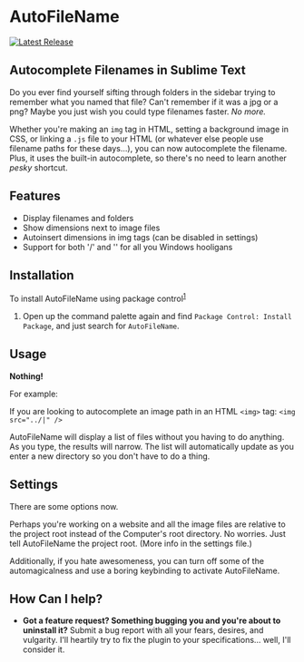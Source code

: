 AutoFileName
============
[![Latest Release](https://img.shields.io/github/tag/EatBreatheCode/sublime_auto_file_name.svg?label=version)](https://github.com/EatBreatheCode/sublime_auto_file_name/releases)

Autocomplete Filenames in Sublime Text
--------------------------------------
Do you ever find yourself sifting through folders in the sidebar trying to remember what you named that file? Can't remember if it was a jpg or a png? Maybe you just wish you could type filenames faster. *No more.*

Whether you're making an `img` tag in HTML, setting a background image in CSS, or linking a `.js` file to your HTML (or whatever else people use filename paths for these days...), you can now autocomplete the filename. Plus, it uses the built-in autocomplete, so there's no need to learn another *pesky* shortcut.

Features
--------

- Display filenames and folders
- Show dimensions next to image files
- Autoinsert dimensions in img tags (can be disabled in settings)
- Support for both '/' and '\' for all you Windows hooligans

Installation
------------
To install AutoFileName using package control<sup>[1](#pc-add-repo)</sup>

1. Open up the command palette again and find `Package Control: Install Package`, and just search for `AutoFileName`.

Usage
-----
**Nothing!**

For example:

If you are looking to autocomplete an image path in an HTML `<img>` tag:
	`<img src="../|" />`

AutoFileName will display a list of files without you having to do anything. As you type, the results will narrow. The list will automatically update as you enter a new directory so you don't have to do a thing.

Settings
--------
There are some options now.

Perhaps you're working on a website and all the image files are relative to the project root instead of the Computer's root directory. No worries. Just tell AutoFileName the project root. (More info in the settings file.)

Additionally, if you hate awesomeness, you can turn off some of the automagicalness and use a boring keybinding to activate AutoFileName.

How Can I help?
---------------
- **Got a feature request? Something bugging you and you're about to uninstall it?** Submit a bug report with all your fears, desires, and vulgarity. I'll heartily try to fix the plugin to your specifications... well, I'll consider it.
